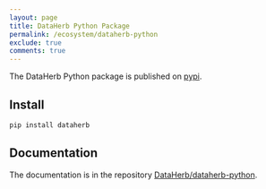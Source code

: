 ```yaml
---
layout: page
title: DataHerb Python Package
permalink: /ecosystem/dataherb-python
exclude: true
comments: true
---
```


The DataHerb Python package is published on [pypi](https://pypi.org/project/dataherb/).

## Install

```python
pip install dataherb
```

## Documentation

The documentation is in the repository [DataHerb/dataherb-python](https://github.com/DataHerb/dataherb-python).